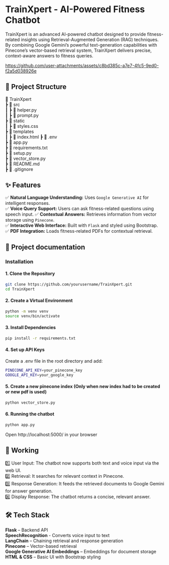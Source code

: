# TrainXpert - AI-Powered Fitness Chatbot

TrainXpert is an advanced AI-powered chatbot designed to provide fitness-related insights using Retrieval-Augmented Generation (RAG) techniques. By combining Google Gemini’s powerful text-generation capabilities with Pinecone’s vector-based retrieval system, TrainXpert delivers precise, context-aware answers to fitness queries.



https://github.com/user-attachments/assets/c8bd385c-a7e7-4fc5-9ed0-f2a5d038926e



## 📂 Project Structure  
📂 TrainXpert  
 ┣ 📂 src  
 ┃ ┣ 📜 helper.py  
 ┃ ┣ 📜 prompt.py  
 ┣ 📂 static  
 ┃ ┣ 📜 styles.css  
 ┣ 📂 templates  
 ┃ ┣ 📜 index.html
 ┣ 📜 .env  
 ┣ 📜 app.py  
 ┣ 📜 requirements.txt  
 ┣ 📜 setup.py  
 ┣ 📜 vector_store.py  
 ┣ 📜 README.md  
 ┣ 📜 .gitignore  

 ## ✨ Features  
✅ **Natural Language Understanding:** Uses `Google Generative AI` for intelligent responses.  
✅ **Voice Query Support:** Users can ask fitness-related questions using speech input.
✅ **Contextual Answers:** Retrieves information from vector storage using `Pinecone`.  
✅ **Interactive Web Interface:** Built with `Flask` and styled using Bootstrap.  
✅ **PDF Integration:** Loads fitness-related PDFs for contextual retrieval.  

## 📄 Project documentation  
### Installation
#### 1. Clone the Repository
```bash
git clone https://github.com/yourusername/TrainXpert.git
cd TrainXpert  
```

#### 2. Create a Virtual Environment
```bash
python -m venv venv
source venv/bin/activate
```

#### 3. Install Dependencies
```bash
pip install -r requirements.txt
```

#### 4. Set up API Keys
Create a .env file in the root directory and add:
```bash
PINECONE_API_KEY=your_pinecone_key
GOOGLE_API_KEY=your_google_key
```

#### 5. Create a new pinecone index (Only when new index had to be created or new pdf is used)
```bash
python vector_store.py
```

#### 6. Running the chatbot
```bash
python app.py
```
Open http://localhost:5000/ in your browser

## 📌 Working
1️⃣ User Input: The chatbot now supports both text and voice input via the web UI.  
2️⃣ Retrieval: It searches for relevant context in Pinecone.  
3️⃣ Response Generation: It feeds the retrieved documents to Google Gemini for answer generation.  
4️⃣ Display Response: The chatbot returns a concise, relevant answer.

## 🛠️ Tech Stack  
**Flask** – Backend API  
**SpeechRecognition** - Converts voice input to text  
**LangChain** – Chaining retrieval and response generation  
**Pinecone** – Vector-based retrieval  
**Google Generative AI Embeddings** – Embeddings for document storage  
**HTML & CSS** – Basic UI with Bootstrap styling  
